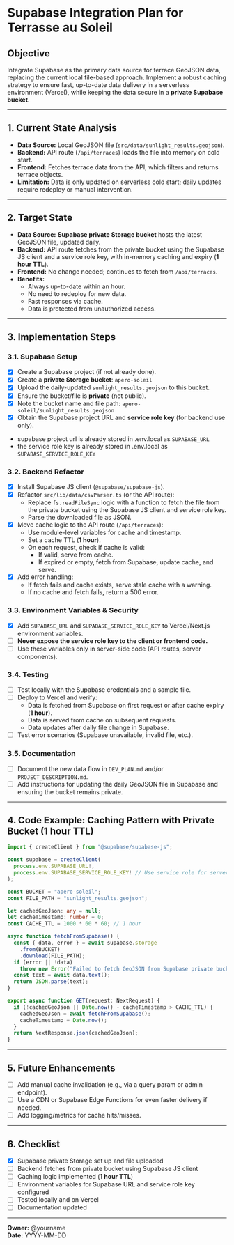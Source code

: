 # Supabase Integration Plan for Terrasse au Soleil

## Objective

Integrate Supabase as the primary data source for terrace GeoJSON data, replacing the current local file-based approach. Implement a robust caching strategy to ensure fast, up-to-date data delivery in a serverless environment (Vercel), while keeping the data secure in a **private Supabase bucket**.

---

## 1. **Current State Analysis**

- **Data Source:** Local GeoJSON file (`src/data/sunlight_results.geojson`).
- **Backend:** API route (`/api/terraces`) loads the file into memory on cold start.
- **Frontend:** Fetches terrace data from the API, which filters and returns terrace objects.
- **Limitation:** Data is only updated on serverless cold start; daily updates require redeploy or manual intervention.

---

## 2. **Target State**

- **Data Source:** **Supabase private Storage bucket** hosts the latest GeoJSON file, updated daily.
- **Backend:** API route fetches from the private bucket using the Supabase JS client and a service role key, with in-memory caching and expiry (**1 hour TTL**).
- **Frontend:** No change needed; continues to fetch from `/api/terraces`.
- **Benefits:**
  - Always up-to-date within an hour.
  - No need to redeploy for new data.
  - Fast responses via cache.
  - Data is protected from unauthorized access.

---

## 3. **Implementation Steps**

### 3.1. **Supabase Setup**

- [x] Create a Supabase project (if not already done).
- [x] Create a **private Storage bucket**: `apero-soleil`
- [x] Upload the daily-updated `sunlight_results.geojson` to this bucket.
- [x] Ensure the bucket/file is **private** (not public).
- [x] Note the bucket name and file path: `apero-soleil/sunlight_results.geojson`
- [x] Obtain the Supabase project URL and **service role key** (for backend use only).

* supabase project url is already stored in .env.local as `SUPABASE_URL`
* the service role key is already stored in .env.local as `SUPABASE_SERVICE_ROLE_KEY`

### 3.2. **Backend Refactor**

- [x] Install Supabase JS client (`@supabase/supabase-js`).
- [x] Refactor `src/lib/data/csvParser.ts` (or the API route):
  - Replace `fs.readFileSync` logic with a function to fetch the file from the private bucket using the Supabase JS client and service role key.
  - Parse the downloaded file as JSON.
- [x] Move cache logic to the API route (`/api/terraces`):
  - Use module-level variables for cache and timestamp.
  - Set a cache TTL (**1 hour**).
  - On each request, check if cache is valid:
    - If valid, serve from cache.
    - If expired or empty, fetch from Supabase, update cache, and serve.
- [x] Add error handling:
  - If fetch fails and cache exists, serve stale cache with a warning.
  - If no cache and fetch fails, return a 500 error.

### 3.3. **Environment Variables & Security**

- [x] Add `SUPABASE_URL` and `SUPABASE_SERVICE_ROLE_KEY` to Vercel/Next.js environment variables.
- [ ] **Never expose the service role key to the client or frontend code.**
- [ ] Use these variables only in server-side code (API routes, server components).

### 3.4. **Testing**

- [ ] Test locally with the Supabase credentials and a sample file.
- [ ] Deploy to Vercel and verify:
  - Data is fetched from Supabase on first request or after cache expiry (**1 hour**).
  - Data is served from cache on subsequent requests.
  - Data updates after daily file change in Supabase.
- [ ] Test error scenarios (Supabase unavailable, invalid file, etc.).

### 3.5. **Documentation**

- [ ] Document the new data flow in `DEV_PLAN.md` and/or `PROJECT_DESCRIPTION.md`.
- [ ] Add instructions for updating the daily GeoJSON file in Supabase and ensuring the bucket remains private.

---

## 4. **Code Example: Caching Pattern with Private Bucket (1 hour TTL)**

```ts
import { createClient } from "@supabase/supabase-js";

const supabase = createClient(
  process.env.SUPABASE_URL!,
  process.env.SUPABASE_SERVICE_ROLE_KEY! // Use service role for server-side
);

const BUCKET = "apero-soleil";
const FILE_PATH = "sunlight_results.geojson";

let cachedGeoJson: any = null;
let cacheTimestamp: number = 0;
const CACHE_TTL = 1000 * 60 * 60; // 1 hour

async function fetchFromSupabase() {
  const { data, error } = await supabase.storage
    .from(BUCKET)
    .download(FILE_PATH);
  if (error || !data)
    throw new Error("Failed to fetch GeoJSON from Supabase private bucket");
  const text = await data.text();
  return JSON.parse(text);
}

export async function GET(request: NextRequest) {
  if (!cachedGeoJson || Date.now() - cacheTimestamp > CACHE_TTL) {
    cachedGeoJson = await fetchFromSupabase();
    cacheTimestamp = Date.now();
  }
  return NextResponse.json(cachedGeoJson);
}
```

---

## 5. **Future Enhancements**

- [ ] Add manual cache invalidation (e.g., via a query param or admin endpoint).
- [ ] Use a CDN or Supabase Edge Functions for even faster delivery if needed.
- [ ] Add logging/metrics for cache hits/misses.

---

## 6. **Checklist**

- [x] Supabase private Storage set up and file uploaded
- [ ] Backend fetches from private bucket using Supabase JS client
- [ ] Caching logic implemented (**1 hour TTL**)
- [ ] Environment variables for Supabase URL and service role key configured
- [ ] Tested locally and on Vercel
- [ ] Documentation updated

---

**Owner:** @yourname  
**Date:** YYYY-MM-DD
